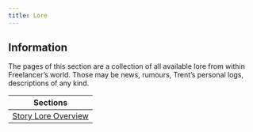 ```yaml
---
title: Lore
---
```


## Information

The pages of this section are a collection of all available lore from within Freelancer’s world. Those may be news, rumours, Trent’s personal logs, descriptions of any kind.

| Sections                                               |
| ------------------------------------------------------ |
| [Story Lore Overview](./story/index.md)                |
